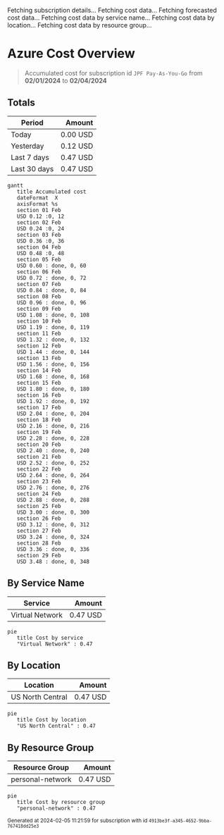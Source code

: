 Fetching subscription details...
Fetching cost data...
Fetching forecasted cost data...
Fetching cost data by service name...
Fetching cost data by location...
Fetching cost data by resource group...
# Azure Cost Overview

> Accumulated cost for subscription id `JPF Pay-As-You-Go` from **02/01/2024** to **02/04/2024**

## Totals

|Period|Amount|
|---|---:|
|Today|0.00 USD|
|Yesterday|0.12 USD|
|Last 7 days|0.47 USD|
|Last 30 days|0.47 USD|

```mermaid
gantt
   title Accumulated cost
   dateFormat  X
   axisFormat %s
   section 01 Feb
   USD 0.12 :0, 12
   section 02 Feb
   USD 0.24 :0, 24
   section 03 Feb
   USD 0.36 :0, 36
   section 04 Feb
   USD 0.48 :0, 48
   section 05 Feb
   USD 0.60 : done, 0, 60
   section 06 Feb
   USD 0.72 : done, 0, 72
   section 07 Feb
   USD 0.84 : done, 0, 84
   section 08 Feb
   USD 0.96 : done, 0, 96
   section 09 Feb
   USD 1.08 : done, 0, 108
   section 10 Feb
   USD 1.19 : done, 0, 119
   section 11 Feb
   USD 1.32 : done, 0, 132
   section 12 Feb
   USD 1.44 : done, 0, 144
   section 13 Feb
   USD 1.56 : done, 0, 156
   section 14 Feb
   USD 1.68 : done, 0, 168
   section 15 Feb
   USD 1.80 : done, 0, 180
   section 16 Feb
   USD 1.92 : done, 0, 192
   section 17 Feb
   USD 2.04 : done, 0, 204
   section 18 Feb
   USD 2.16 : done, 0, 216
   section 19 Feb
   USD 2.28 : done, 0, 228
   section 20 Feb
   USD 2.40 : done, 0, 240
   section 21 Feb
   USD 2.52 : done, 0, 252
   section 22 Feb
   USD 2.64 : done, 0, 264
   section 23 Feb
   USD 2.76 : done, 0, 276
   section 24 Feb
   USD 2.88 : done, 0, 288
   section 25 Feb
   USD 3.00 : done, 0, 300
   section 26 Feb
   USD 3.12 : done, 0, 312
   section 27 Feb
   USD 3.24 : done, 0, 324
   section 28 Feb
   USD 3.36 : done, 0, 336
   section 29 Feb
   USD 3.48 : done, 0, 348
```

## By Service Name

|Service|Amount|
|---|---:|
|Virtual Network|0.47 USD|

```mermaid
pie
   title Cost by service
   "Virtual Network" : 0.47
```

## By Location

|Location|Amount|
|---|---:|
|US North Central|0.47 USD|

```mermaid
pie
   title Cost by location
   "US North Central" : 0.47
```

## By Resource Group

|Resource Group|Amount|
|---|---:|
|personal-network|0.47 USD|

```mermaid
pie
   title Cost by resource group
   "personal-network" : 0.47
```

<sup>Generated at 2024-02-05 11:21:59 for subscription with id `4913be3f-a345-4652-9bba-767418dd25e3`</sup>
